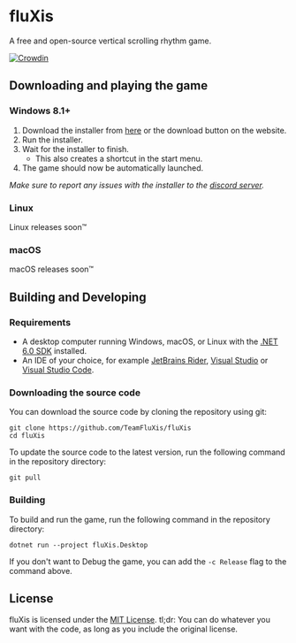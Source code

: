 # fluXis
A free and open-source vertical scrolling rhythm game.

[![Crowdin](https://badges.crowdin.net/fluxis/localized.svg)](https://crowdin.com/project/fluxis)

## Downloading and playing the game
### Windows 8.1+
1. Download the installer from [here](https://dl.choccy.foxes4life.net/fluXis/fluXis.Updater.exe) or the download button on the website.
2. Run the installer.
3. Wait for the installer to finish.
    - This also creates a shortcut in the start menu.
4. The game should now be automatically launched.

*Make sure to report any issues with the installer to the [discord server](https://discord.gg/29hMftpNq9).*

### Linux
Linux releases soon™

### macOS
macOS releases soon™

## Building and Developing
### Requirements
* A desktop computer running Windows, macOS, or Linux with the [.NET 6.0 SDK](https://dotnet.microsoft.com/download) installed.
* An IDE of your choice, for example [JetBrains Rider](https://www.jetbrains.com/rider/), [Visual Studio](https://visualstudio.microsoft.com/vs/) or [Visual Studio Code](https://code.visualstudio.com/).

### Downloading the source code
You can download the source code by cloning the repository using git:
```
git clone https://github.com/TeamFluXis/fluXis
cd fluXis
```

To update the source code to the latest version, run the following command in the repository directory:
```
git pull
```

### Building
To build and run the game, run the following command in the repository directory:
```
dotnet run --project fluXis.Desktop
```

If you don't want to Debug the game, you can add the `-c Release` flag to the command above.

## License
fluXis is licensed under the [MIT License](LICENSE). tl;dr: You can do whatever you want with the code, as long as you include the original license.
